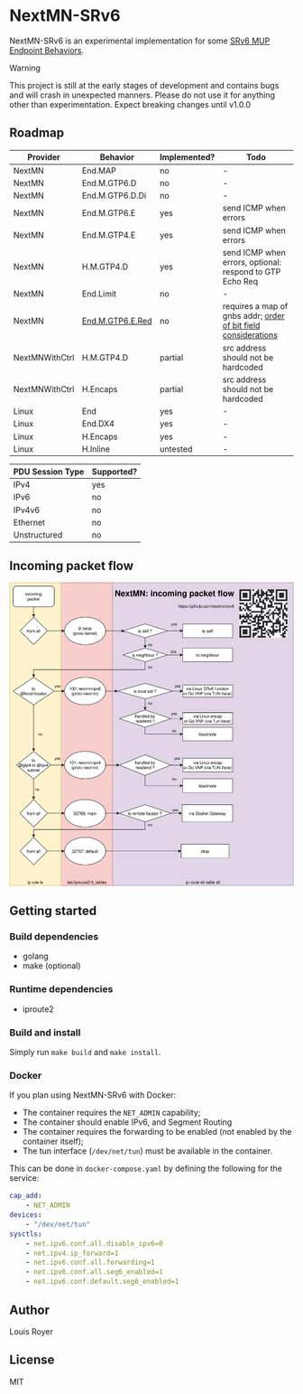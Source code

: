# NextMN-SRv6
NextMN-SRv6 is an experimental implementation for some [SRv6 MUP Endpoint Behaviors](https://datatracker.ietf.org/doc/draft-ietf-dmm-srv6-mobile-uplane/).

> [!WARNING]
> This project is still at the early stages of development and contains bugs and will crash in unexpected manners.
> Please do not use it for anything other than experimentation. Expect breaking changes until v1.0.0

## Roadmap
Provider | Behavior | Implemented? | Todo
---|---|---|---
NextMN | End.MAP | no | -
NextMN | End.M.GTP6.D | no | -
NextMN | End.M.GTP6.D.Di | no | -
NextMN | End.M.GTP6.E | yes | send ICMP when errors
NextMN | End.M.GTP4.E | yes | send ICMP when errors
NextMN | H.M.GTP4.D | yes | send ICMP when errors, optional: respond to GTP Echo Req
NextMN | End.Limit | no | -
NextMN | [End.M.GTP6.E.Red](https://datatracker.ietf.org/doc/draft-kawakami-dmm-srv6-gtp6e-reduced/) | no | requires a map of gnbs addr; [order of bit field considerations](https://datatracker.ietf.org/meeting/118/materials/slides-118-dmm-draft-kawakami-dmm-srv6-gtp6e-reduced-01)
NextMNWithCtrl | H.M.GTP4.D | partial | src address should not be hardcoded |
NextMNWithCtrl | H.Encaps | partial | src address should not be hardcoded |
Linux  | End | yes | -
Linux  | End.DX4 | yes | -
Linux  | H.Encaps | yes | -
Linux  | H.Inline | untested | -

PDU Session Type | Supported?
---|---
IPv4 | yes
IPv6 | no
IPv4v6 | no
Ethernet | no
Unstructured | no


## Incoming packet flow
![incoming packet flow](./doc/img/incoming-packet-flow.svg)

## Getting started
### Build dependencies
- golang
- make (optional)

### Runtime dependencies
- iproute2

### Build and install
Simply run `make build` and `make install`.

### Docker
If you plan using NextMN-SRv6 with Docker:
- The container requires the `NET_ADMIN` capability;
- The container should enable IPv6, and Segment Routing
- The container requires the forwarding to be enabled (not enabled by the container itself);
- The tun interface (`/dev/net/tun`) must be available in the container.

This can be done in `docker-compose.yaml` by defining the following for the service:

```yaml
cap_add:
    - NET_ADMIN
devices:
    - "/dev/net/tun"
sysctls:
    - net.ipv6.conf.all.disable_ipv6=0
    - net.ipv4.ip_forward=1
    - net.ipv6.conf.all.forwarding=1
    - net.ipv6.conf.all.seg6_enabled=1
    - net.ipv6.conf.default.seg6_enabled=1
```

## Author
Louis Royer

## License
MIT
